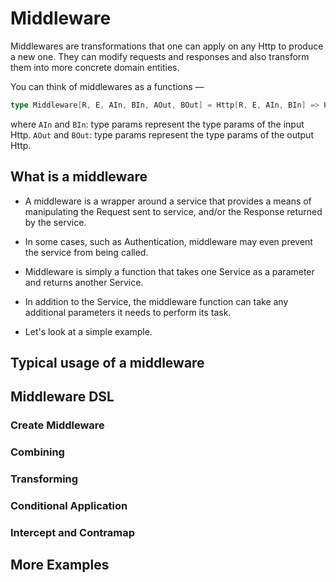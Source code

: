 # Middleware

Middlewares are transformations that one can apply on any Http to produce a new one. 
They can modify requests and responses and also transform them into more concrete domain entities.

 You can think of middlewares as a functions —

```scala
type Middleware[R, E, AIn, BIn, AOut, BOut] = Http[R, E, AIn, BIn] => Http[R, E, AOut, BOut]
```
where
`AIn` and `BIn`: type params represent the type params of the input Http. 
`AOut` and `BOut`:  type params represent the type params of the output Http.

## What is a middleware

- A middleware is a wrapper around a service that provides a means of manipulating the Request sent to service, and/or the Response returned by the service. 
- In some cases, such as Authentication, middleware may even prevent the service from being called.

- Middleware is simply a function that takes one Service as a parameter and returns another Service. 
- In addition to the Service, the middleware function can take any additional parameters it needs to perform its task. 
- Let's look at a simple example.

## Typical usage of a middleware

## Middleware DSL
### Create Middleware
### Combining
### Transforming
### Conditional Application
### Intercept and Contramap

## More Examples

